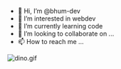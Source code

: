 - 👋 Hi, I’m @bhum-dev
- 👀 I’m interested in webdev
- 🌱 I’m currently learning code
- 💞️ I’m looking to collaborate on ...
- 📫 How to reach me ...

<img data-target="animated-image.replacedImage" alt="dino.gif" class="AnimatedImagePlayer-animatedImage" src="https://github.com/saadeghi/saadeghi/raw/master/dino.gif" style="display: block; opacity: 1;">
<!---
bhum-dev/bhum-dev is a ✨ special ✨ repository because its `README.md` (this file) appears on your GitHub profile.
You can click the Preview link to take a look at your changes.
--->

